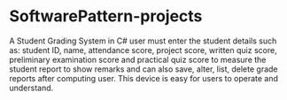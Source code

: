 # SoftwarePattern-projects
A Student Grading System in C# user must enter the student details such as: student ID, name, attendance score, project score, written quiz score, preliminary examination score and practical quiz score to measure the student report to show remarks and can also save, alter, list, delete grade reports after computing user. This device is easy for users to operate and understand.
